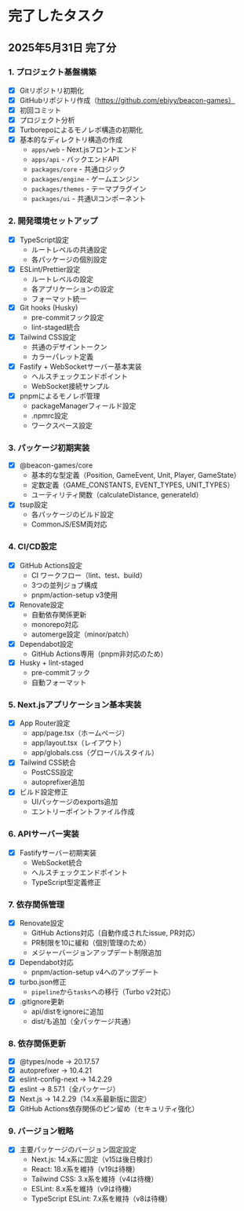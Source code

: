 # 完了したタスク

## 2025年5月31日 完了分

### 1. プロジェクト基盤構築

- [x] Gitリポジトリ初期化
- [x] GitHubリポジトリ作成（https://github.com/ebiyy/beacon-games）
- [x] 初回コミット
- [x] プロジェクト分析
- [x] Turborepoによるモノレポ構造の初期化
- [x] 基本的なディレクトリ構造の作成
  - `apps/web` - Next.jsフロントエンド
  - `apps/api` - バックエンドAPI
  - `packages/core` - 共通ロジック
  - `packages/engine` - ゲームエンジン
  - `packages/themes` - テーマプラグイン
  - `packages/ui` - 共通UIコンポーネント

### 2. 開発環境セットアップ

- [x] TypeScript設定
  - ルートレベルの共通設定
  - 各パッケージの個別設定
- [x] ESLint/Prettier設定
  - ルートレベルの設定
  - 各アプリケーションの設定
  - フォーマット統一
- [x] Git hooks (Husky)
  - pre-commitフック設定
  - lint-staged統合
- [x] Tailwind CSS設定
  - 共通のデザイントークン
  - カラーパレット定義
- [x] Fastify + WebSocketサーバー基本実装
  - ヘルスチェックエンドポイント
  - WebSocket接続サンプル
- [x] pnpmによるモノレポ管理
  - packageManagerフィールド設定
  - .npmrc設定
  - ワークスペース設定

### 3. パッケージ初期実装

- [x] @beacon-games/core
  - 基本的な型定義（Position, GameEvent, Unit, Player, GameState）
  - 定数定義（GAME_CONSTANTS, EVENT_TYPES, UNIT_TYPES）
  - ユーティリティ関数（calculateDistance, generateId）
- [x] tsup設定
  - 各パッケージのビルド設定
  - CommonJS/ESM両対応

### 4. CI/CD設定

- [x] GitHub Actions設定
  - CI ワークフロー（lint、test、build）
  - 3つの並列ジョブ構成
  - pnpm/action-setup v3使用
- [x] Renovate設定
  - 自動依存関係更新
  - monorepo対応
  - automerge設定（minor/patch）
- [x] Dependabot設定
  - GitHub Actions専用（pnpm非対応のため）
- [x] Husky + lint-staged
  - pre-commitフック
  - 自動フォーマット

### 5. Next.jsアプリケーション基本実装

- [x] App Router設定
  - app/page.tsx（ホームページ）
  - app/layout.tsx（レイアウト）
  - app/globals.css（グローバルスタイル）
- [x] Tailwind CSS統合
  - PostCSS設定
  - autoprefixer追加
- [x] ビルド設定修正
  - UIパッケージのexports追加
  - エントリーポイントファイル作成

### 6. APIサーバー実装

- [x] Fastifyサーバー初期実装
  - WebSocket統合
  - ヘルスチェックエンドポイント
  - TypeScript型定義修正

### 7. 依存関係管理

- [x] Renovate設定
  - GitHub Actions対応（自動作成されたissue, PR対応）
  - PR制限を10に緩和（個別管理のため）
  - メジャーバージョンアップデート制限追加
- [x] Dependabot対応
  - pnpm/action-setup v4へのアップデート
- [x] turbo.json修正
  - `pipeline`から`tasks`への移行（Turbo v2対応）
- [x] .gitignore更新
  - api/distをignoreに追加
  - dist/も追加（全パッケージ共通）

### 8. 依存関係更新

- [x] @types/node → 20.17.57
- [x] autoprefixer → 10.4.21
- [x] eslint-config-next → 14.2.29
- [x] eslint → 8.57.1（全パッケージ）
- [x] Next.js → 14.2.29（14.x系最新版に固定）
- [x] GitHub Actions依存関係のピン留め（セキュリティ強化）

### 9. バージョン戦略

- [x] 主要パッケージのバージョン固定設定
  - Next.js: 14.x系に固定（v15は後日検討）
  - React: 18.x系を維持（v19は待機）
  - Tailwind CSS: 3.x系を維持（v4は待機）
  - ESLint: 8.x系を維持（v9は待機）
  - TypeScript ESLint: 7.x系を維持（v8は待機）

